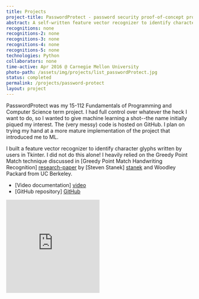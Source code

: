 ```yaml
---
title: Projects
project-title: PasswordProtect - password security proof-of-concept program
abstract: A self-written feature vector recognizer to identify character glyphs drawn by users in Tkinter. Glyph-recognition algorithm based on the Greedy Point Match technique developed by Steven Stanek and Woodley Packard of UC Berkeley.
recognitions: none
recognitions-2: none
recognitions-3: none
recognitions-4: none
recognitions-5: none
technologies: Python
collaborators: none
time-active: Apr 2016 @ Carnegie Mellon University
photo-path: /assets/img/projects/list_passwordProtect.jpg
status: completed
permalink: /projects/password-protect
layout: project
---
```


PasswordProtect was my 15-112 Fundamentals of Programming and Computer Science term project. I had full control over whatever the heck I want to do, so I wanted to give machine learning a shot--the name initially piqued my interest. The (very messy) code is hosted on GitHub. I plan on trying my hand at a more mature implementation of the project that introduced me to ML.

I built a feature vector recognizer to identify character glyphs written by users in Tkinter. I did not do this alone! I heavily relied on the Greedy Point Match technique discussed in [Greedy Point Match Handwriting Recognition] [research-paper] by [Steven Stanek] [stanek] and Woodley Packard from UC Berkeley. 

* <i class="fa fa-youtube" aria-hidden="true"></i> [Video documentation] [video]
* <i class="fa fa-github" aria-hidden="true"></i> [GitHub repository] [GitHub]

[research-paper]: https://people.eecs.berkeley.edu/~fateman/msw/GreedyPointMatchWriteup.pdf
[stanek]: http://www.stevenstanek.com
[GitHub]: https://github.com/jasonbak/15112project
[video]: https://www.youtube.com/watch?v=bNkPA50DM9E

<div style="width:100%;height:0;padding-bottom:100%;position:relative;"><iframe src="https://giphy.com/embed/26zz7zWXDYDaf31M4" width="50%" height="50%" style="position:absolute" frameBorder="0" class="giphy-embed" allowFullScreen></iframe></div><p><a href="https://giphy.com/gifs/26zz7zWXDYDaf31M4"></a></p>
